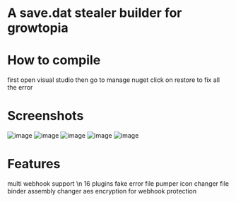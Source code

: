# A save.dat stealer builder for growtopia
# How to compile
first open visual studio then go to manage nuget click on restore to fix all the error
# Screenshots
![image](https://user-images.githubusercontent.com/95192545/148665812-5ddb231e-a652-45d7-b769-34d87551b860.png)
![image](https://user-images.githubusercontent.com/95192545/148665817-115faaba-a10b-449d-a1fe-55d6887a9a36.png)
![image](https://user-images.githubusercontent.com/95192545/148665823-28c76e50-cf4f-4572-8874-0096e27c978a.png)
![image](https://user-images.githubusercontent.com/95192545/148665829-cdad0b79-c663-4a1e-9637-7a2ef4b7317e.png)
![image](https://user-images.githubusercontent.com/95192545/148665834-c1fc070d-625e-4513-86d9-62e90cef789c.png)

# Features
multi webhook support \n
16 plugins
fake error
file pumper
icon changer
file binder
assembly changer
aes encryption for webhook protection
